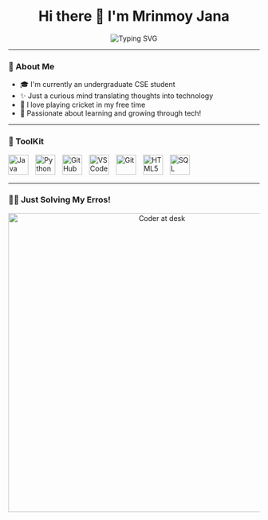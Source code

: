 <h1 align="center">Hi there 👋 I'm Mrinmoy Jana</h1>

<p align="center">
  <img src="https://readme-typing-svg.herokuapp.com?font=Fira+Code&weight=500&size=24&pause=500&duration=3000&color=00FFFF&center=true&vCenter=true&width=500&lines=Welcome+to+my+profile+%F0%9F%91%8B;💡+Exploring+new+tech+every+day" alt="Typing SVG" />
</p>

---

### 🌟 About Me

- 🎓 I'm currently an undergraduate CSE student  
- ✨ Just a curious mind translating thoughts into technology  
- 🏏 I love playing cricket in my free time  
- 🚀 Passionate about learning and growing through tech!

---



### 🧰 ToolKit

<p align="left">
  <img src="https://cdn.jsdelivr.net/gh/devicons/devicon/icons/java/java-original.svg" alt="Java" width="40" height="40" style="margin-right: 10px;" />
  <img src="https://cdn.jsdelivr.net/gh/devicons/devicon/icons/python/python-original.svg" alt="Python" width="40" height="40" style="margin-right: 10px;" />
  <img src="https://github.githubassets.com/images/modules/logos_page/GitHub-Mark.png" alt="GitHub" width="40" height="40" style="margin-right: 10px;" />
  <img src="https://cdn.jsdelivr.net/gh/devicons/devicon/icons/vscode/vscode-original.svg" alt="VS Code" width="40" height="40" style="margin-right: 10px;" />
  <img src="https://cdn.jsdelivr.net/gh/devicons/devicon/icons/git/git-original.svg" alt="Git" width="40" height="40" style="margin-right: 10px;" />
  <img src="https://cdn.jsdelivr.net/gh/devicons/devicon/icons/html5/html5-original.svg" alt="HTML5" width="40" height="40" style="margin-right: 10px;" />
  <img src="https://svgrepo.com/show/369980/database-sql.svg" alt="SQL" width="40" height="40" style="margin-right: 10px;" />
</p>





---

### 👨‍💻 Just Solving My Erros!

<p align="center">
  <img src="https://blogger.googleusercontent.com/img/b/R29vZ2xl/AVvXsEgD7qBkITE2CEBuCY8Gg9z66EoZEKuW2VUiqpDxn2psddL4hODxt8xVVE7u-Hj-Bok_ZDzcwDuImaZsEp_J2BEoQiQqCGuh3VerZEUZFtR8ETCOnNT4q8YXkNISCr3TAk1h8G9LSX1KomadzyaNvxLcQqiVrQZ38qlKULItYvuDdYm_29Zt_UFVx8-Uc0t8/s1600/1000137618.gif" alt="Coder at desk" width="600"/>
</p>
